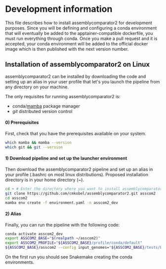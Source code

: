 # Development information

This file describes how to install assemblycomparator2 for development purposes. Since you will be defining and configuring a conda environment that will eventually be added to the apptainer-compatible dockerfile, you must run everything through conda. Once you make a pull request and it is accepted, your conda environment will be added to the official docker image which is then published with the next version number.

## Installation of assemblycomparator2 on Linux

assemblycomparator2 can be installed by downloading the code and setting up an alias in your user profile that let's you launch the pipeline from any directory on your machine.

The only requisites for running assemblycomparator2 is:
  - conda/[mamba](https://github.com/conda-forge/miniforge#install) package manager
  - *git* distributed version control

#### 0) Prerequisites

First, check that you have the prerequisites available on your system. 

```bash
which mamba && mamba --version
which git && git --version
```

#### 1) Download pipeline and set up the launcher environment

Then download the assemblycomparator2 pipeline and set up an alias in your profile (.bashrc on most linux distributions). Proposed installation directory is in your home directory (\~).

```bash
cd ~ # Enter the directory where you want to install assemblycomparator2.
git clone https://github.com/cmkobel/assemblycomparator2.git asscom2
cd asscom2
mamba env create -f environment.yaml -n asscom2_dev

```


#### 2) Alias

Finally, you can run the pipeline with the following code:
```bash
conda activate asscom2_dev
export ASSCOM2_BASE="$(realpath ~/asscom2)"
export ASSCOM2_PROFILE="${ASSCOM2_BASE}/profile/conda/default"
${ASSCOM2_BASE}/asscom2 --config input_genomes="${ASSCOM2_BASE}/tests/E._faecium/*.fna" --until fast

```

On the first run you should see Snakemake creating the conda environments.

